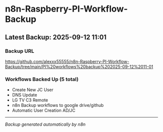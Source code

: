 # n8n-Raspberry-PI-Workflow-Backup

## Latest Backup: 2025-09-12 11:01

### Backup URL
https://github.com/alexxx55555/n8n-Raspberry-PI-Workflow-Backup/tree/main/PI%20workflows%20backup%202025-09-12%2011-01

### Workflows Backed Up (5 total)
- Create New JC User
- DNS Update
- LG TV C3 Remote
- n8n Backup workflows to google drive/github
- Automatic User Creation AD/JC

---
*Backup generated automatically by n8n*